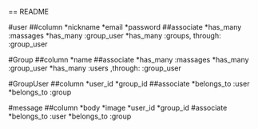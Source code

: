 == README

#user
##column
*nickname
*email
*password
##associate
*has_many :massages
*has_many :group_user
*has_many :groups, through: :group_user

#Group
##column
*name
##associate
*has_many :massages
*has_many :group_user
*has_many :users ,through: :group_user

#GroupUser
##column
*user_id
*group_id
##associate
*belongs_to :user
*belongs_to :group

#message
##column
*body
*image
*user_id
*group_id
#associate
*belongs_to :user
*belongs_to :group